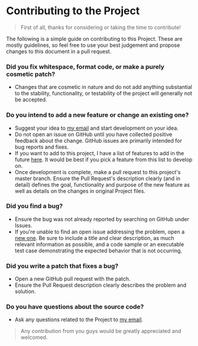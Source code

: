 
# Contributing to the Project

> First of all, thanks for considering or taking the time to contribute!

The following is a simple guide on contributing to this Project. These are mostly guidelines, so feel free to use your best judgement and propose changes to this document in a pull request.

### Did you fix whitespace, format code, or make a purely cosmetic patch?

- Changes that are cosmetic in nature and do not add anything substantial to the stability, functionality, or testability of the project will generally not be accepted.

### Do you intend to add a new feature or change an existing one?

- Suggest your idea to [my email](mailto:sarinalexander02@gmail.com) and start development on your idea.
- Do not open an issue on GitHub until you have collected positive feedback about the change. GitHub issues are primarily intended for bug reports and fixes.
- If you want to add to this project, I have a list of features to add in the future [here](README.md#future-improvements). It would be best if you pick a feature from this list to develop on.
- Once development is complete, make a pull request to this project's master branch. Ensure the Pull Request's description clearly (and in detail) defines the goal, functionality and purpose of the new feature as well as details on the changes in original Project files.

### Did you find a bug?

- Ensure the bug was not already reported by searching on GitHub under Issues.
- If you're unable to find an open issue addressing the problem, open a [new one](https://github.com/msaad1999/PHP-Login-System/issues/new). Be sure to include a title and clear description, as much relevant information as possible, and a code sample or an executable test case demonstrating the expected behavior that is not occurring.

### Did you write a patch that fixes a bug?

- Open a new GitHub pull request with the patch.
- Ensure the Pull Request description clearly describes the problem and solution.

### Do you have questions about the source code?

- Ask any questions related to the Project to [my email](mailto:sarinalexander02@gmail.com).


> Any contribution from you guys would be greatly appreciated and welcomed.
